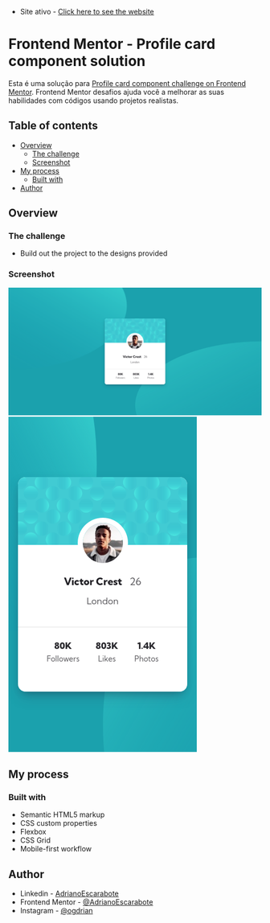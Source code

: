 - Site ativo - [Click here to see the website](https://adrianoescarabote.github.io/profile-card-component-main/)

# Frontend Mentor - Profile card component solution

Esta é uma solução para [Profile card component challenge on Frontend Mentor](https://www.frontendmentor.io/challenges/profile-card-component-cfArpWshJ). Frontend Mentor desafios ajuda você a melhorar as suas habilidades com códigos usando projetos realistas. 

## Table of contents

- [Overview](#overview)
  - [The challenge](#the-challenge)
  - [Screenshot](#screenshot)
- [My process](#my-process)
  - [Built with](#built-with)
- [Author](#author)


## Overview

### The challenge

- Build out the project to the designs provided

### Screenshot

![](./screenshots/screenshotdesktop.png)
![](./screenshots/screenshotmobile.png)


## My process

### Built with

- Semantic HTML5 markup
- CSS custom properties
- Flexbox
- CSS Grid
- Mobile-first workflow

## Author

- Linkedin - [AdrianoEscarabote](https://www.linkedin.com/in/adriano-escarabote-944b02233/)
- Frontend Mentor - [@AdrianoEscarabote](https://www.frontendmentor.io/profile/AdrianoEscarabote)
- Instagram - [@ogdrian](https://www.instagram.com/ogdrian/)
